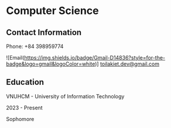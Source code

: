 # Computer Science
## Contact Information
Phone: +84 398959774

![Email(https://img.shields.io/badge/Gmail-D14836?style=for-the-badge&logo=gmail&logoColor=white)] toilakiet.dev@gmail.com

## Education
VNUHCM - University of Information Technology

2023 - Present

Sophomore
